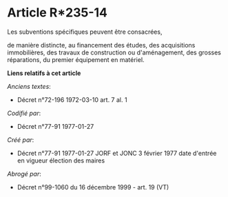 # Article R*235-14

Les subventions spécifiques peuvent être consacrées,

de manière distincte, au financement des études, des acquisitions immobilières, des travaux de construction ou d'aménagement,
des grosses réparations, du premier équipement en matériel.

**Liens relatifs à cet article**

_Anciens textes_:

  - Décret n°72-196 1972-03-10 art. 7 al. 1

_Codifié par_:

  - Décret n°77-91 1977-01-27

_Créé par_:

  - Décret n°77-91 1977-01-27 JORF et JONC 3 février 1977 date d'entrée en vigueur élection des maires

_Abrogé par_:

  - Décret n°99-1060 du 16 décembre 1999 - art. 19 (VT)

